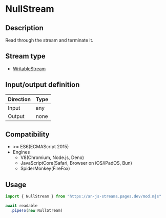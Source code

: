 # NullStream

## Description
Read through the stream and terminate it.

## Stream type
* [WritableStream](https://developer.mozilla.org/en-US/docs/Web/API/WritableStream)

## Input/output definition
|Direction|Type|
|-|-|
|Input|any|
|Output|none|

## Compatibility
* \>= ES6(ECMAScript 2015)
* Engines
  * V8(Chromium, Node.js, Deno)
  * JavaScriptCore(Safari, Browser on iOS/iPadOS, Bun)
  * SpiderMonkey(FireFox)

## Usage
```ts
import { NullStream } from "https://an-js-streams.pages.dev/mod.mjs"

await readable
  .pipeTo(new NullStream)
```